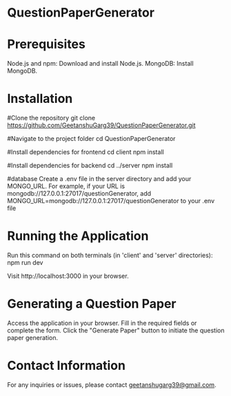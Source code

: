 # QuestionPaperGenerator

# Prerequisites
Node.js and npm: Download and install Node.js.
MongoDB: Install MongoDB.

# Installation

#Clone the repository
git clone https://github.com/GeetanshuGarg39/QuestionPaperGenerator.git

#Navigate to the project folder
cd QuestionPaperGenerator

#Install dependencies for frontend
cd client
npm install

#Install dependencies for backend
cd ../server
npm install

#database
Create a .env file in the server directory and add your MONGO_URL. For example, if your URL is mongodb://127.0.0.1:27017/questionGenerator, add MONGO_URL=mongodb://127.0.0.1:27017/questionGenerator to your .env file

# Running the Application
Run this command on both terminals (in 'client' and 'server' directories):
npm run dev

Visit http://localhost:3000 in your browser.

# Generating a Question Paper
Access the application in your browser.
Fill in the required fields or complete the form.
Click the "Generate Paper" button to initiate the question paper generation.

# Contact Information
For any inquiries or issues, please contact geetanshugarg39@gmail.com.

